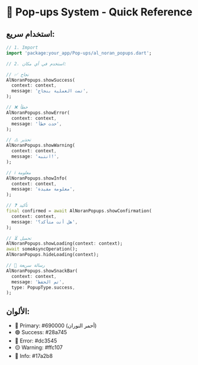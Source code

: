 # 🎨 Pop-ups System - Quick Reference

## استخدام سريع:

```dart
// 1. Import
import 'package:your_app/Pop-ups/al_noran_popups.dart';

// 2. استخدم في أي مكان:

// ✅ نجاح
AlNoranPopups.showSuccess(
  context: context,
  message: 'تمت العملية بنجاح',
);

// ❌ خطأ
AlNoranPopups.showError(
  context: context,
  message: 'حدث خطأ',
);

// ⚠️ تحذير
AlNoranPopups.showWarning(
  context: context,
  message: 'انتبه!',
);

// ℹ️ معلومة
AlNoranPopups.showInfo(
  context: context,
  message: 'معلومة مفيدة',
);

// ❓ تأكيد
final confirmed = await AlNoranPopups.showConfirmation(
  context: context,
  message: 'هل أنت متأكد؟',
);

// ⏳ تحميل
AlNoranPopups.showLoading(context: context);
await someAsyncOperation();
AlNoranPopups.hideLoading(context);

// 💬 رسالة سريعة
AlNoranPopups.showSnackBar(
  context: context,
  message: 'تم الحفظ',
  type: PopupType.success,
);
```

## الألوان:
- 🔴 Primary: #690000 (أحمر النوران)
- 🟢 Success: #28a745
- 🔴 Error: #dc3545
- 🟡 Warning: #ffc107
- 🔵 Info: #17a2b8
